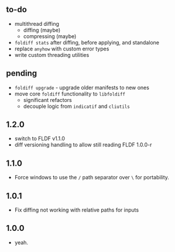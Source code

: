 ## to-do
- multithread diffing
   * diffing (maybe)
   * compressing (maybe)
- `foldiff stats` after diffing, before applying, and standalone
- replace `anyhow` with custom error types
- write custom threading utilities

## pending
- `foldiff upgrade` - upgrade older manifests to new ones
- move core `foldiff` functionality to `libfoldiff`
  * significant refactors
  * decouple logic from `indicatif` and `cliutils`

## 1.2.0
- switch to FLDF v1.1.0
- diff versioning handling to allow still reading FLDF 1.0.0-r

## 1.1.0
- Force windows to use the `/` path separator over `\` for portability.

## 1.0.1
- Fix diffing not working with relative paths for inputs

## 1.0.0
- yeah.